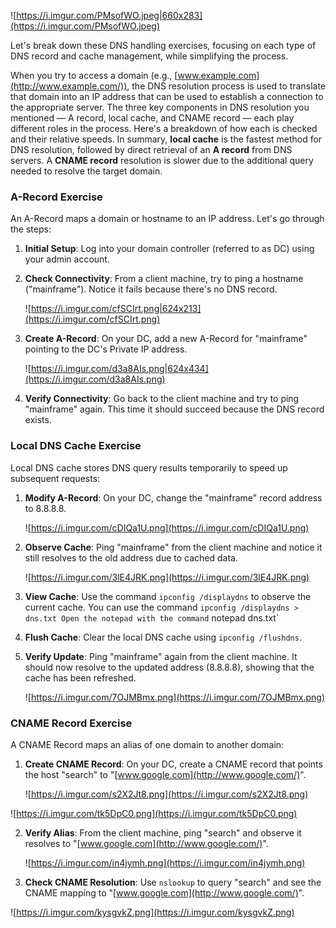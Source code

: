 ![https://i.imgur.com/PMsofWO.jpeg|660x283](https://i.imgur.com/PMsofWO.jpeg)

Let's break down these DNS handling exercises, focusing on each type of DNS record and cache management, while simplifying the process.

When you try to access a domain (e.g., [www.example.com](http://www.example.com/)), the DNS resolution process is used to translate that domain into an IP address that can be used to establish a connection to the appropriate server. The three key components in DNS resolution you mentioned — A record, local cache, and CNAME record — each play different roles in the process. Here's a breakdown of how each is checked and their relative speeds. In summary, **local cache** is the fastest method for DNS resolution, followed by direct retrieval of an **A record** from DNS servers. A **CNAME record** resolution is slower due to the additional query needed to resolve the target domain.

### A-Record Exercise

An A-Record maps a domain or hostname to an IP address. Let's go through the steps:

1. **Initial Setup**: Log into your domain controller (referred to as DC) using your admin account.
    
2. **Check Connectivity**: From a client machine, try to ping a hostname ("mainframe"). Notice it fails because there's no DNS record.
    
    ![https://i.imgur.com/cfSCIrt.png|624x213](https://i.imgur.com/cfSCIrt.png)
    
3. **Create A-Record**: On your DC, add a new A-Record for "mainframe" pointing to the DC's Private IP address.
    
    ![https://i.imgur.com/d3a8AIs.png|624x434](https://i.imgur.com/d3a8AIs.png)
    
4. **Verify Connectivity**: Go back to the client machine and try to ping "mainframe" again. This time it should succeed because the DNS record exists.
    

### Local DNS Cache Exercise

Local DNS cache stores DNS query results temporarily to speed up subsequent requests:

1. **Modify A-Record**: On your DC, change the "mainframe" record address to 8.8.8.8.
    
    ![https://i.imgur.com/cDIQa1U.png](https://i.imgur.com/cDIQa1U.png)
    
2. **Observe Cache**: Ping "mainframe" from the client machine and notice it still resolves to the old address due to cached data.
    
    ![https://i.imgur.com/3lE4JRK.png](https://i.imgur.com/3lE4JRK.png)
    
3. **View Cache**: Use the command `ipconfig /displaydns` to observe the current cache. You can use the command `ipconfig /displaydns > dns.txt Open the notepad with the command` notepad dns.txt`
    
4. **Flush Cache**: Clear the local DNS cache using `ipconfig /flushdns`.
    
5. **Verify Update**: Ping "mainframe" again from the client machine. It should now resolve to the updated address (8.8.8.8), showing that the cache has been refreshed.
    
    ![https://i.imgur.com/7OJMBmx.png](https://i.imgur.com/7OJMBmx.png)
    

### CNAME Record Exercise

A CNAME Record maps an alias of one domain to another domain:

1. **Create CNAME Record**: On your DC, create a CNAME record that points the host "search" to "[www.google.com](http://www.google.com/)".
    
    ![https://i.imgur.com/s2X2Jt8.png](https://i.imgur.com/s2X2Jt8.png)
    

![https://i.imgur.com/tk5DpC0.png](https://i.imgur.com/tk5DpC0.png)

2. **Verify Alias**: From the client machine, ping "search" and observe it resolves to "[www.google.com](http://www.google.com/)".
    
    ![https://i.imgur.com/in4jymh.png](https://i.imgur.com/in4jymh.png)
    
3. **Check CNAME Resolution**: Use `nslookup` to query "search" and see the CNAME mapping to "[www.google.com](http://www.google.com/)".
    

![https://i.imgur.com/kysgvkZ.png](https://i.imgur.com/kysgvkZ.png)